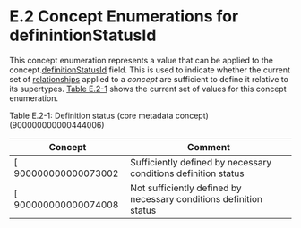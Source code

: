 # E.2 Concept Enumerations for definintionStatusId

This concept enumeration represents a value that can be applied to the concept.[definitionStatusId](https://confluence.ihtsdotools.org/display/DOCRELFMT/definitionStatusId+\(field\)) field. This is used to indicate whether the current set of [relationships](https://confluence.ihtsdotools.org/display/DOCGLOSS/relationship) applied to a _concept_ are sufficient to define it relative to its supertypes. [Table E.2-1](https://confluence.ihtsdotools.org/display/DOCRELFMT/E.2+Concept+Enumerations+for+definintionStatusId#Table-defstatus) shows the current set of values for this concept enumeration.

Table E.2-1: Definition status (core metadata concept) (900000000000444006)

| **Concept**           | **Comment**                                                        |
| --------------------- | ------------------------------------------------------------------ |
| \[ 900000000000073002 | Sufficiently defined by necessary conditions definition status     |
| \[ 900000000000074008 | Not sufficiently defined by necessary conditions definition status |
